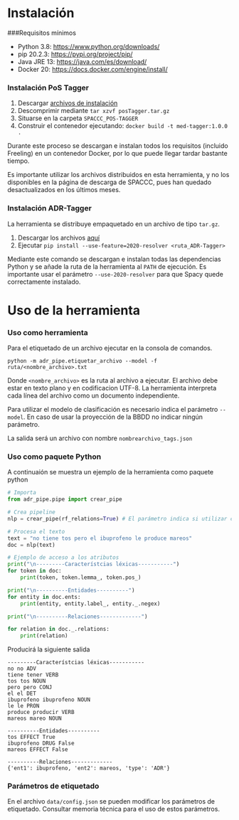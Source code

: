 # Instalación

###Requisitos mínimos

- Python 3.8: https://www.python.org/downloads/
- pip 20.2.3: https://pypi.org/project/pip/
- Java JRE 13: https://java.com/es/download/
- Docker 20: https://docs.docker.com/engine/install/


### Instalación PoS Tagger

1. Descargar [archivos de instalación](https://1drv.ms/u/s!Ahp4NIuNip6AhvlZRxSMLeBrAtNrCg?e=1ecYYz)
2. Descomprimir mediante `tar xzvf posTagger.tar.gz`
3. Situarse en la carpeta `SPACCC_POS-TAGGER`
4. Construir el contenedor ejecutando: `docker build -t med-tagger:1.0.0 .`

Durante este proceso se descargan e instalan todos los requisitos (incluido Freeling) en un contenedor Docker, por lo que puede llegar tardar bastante tiempo.

Es importante utilizar los archivos distribuidos en esta herramienta, y no los disponibles en la página de descarga de SPACCC, pues han quedado desactualizados en los últimos meses.

### Instalación ADR-Tagger

La herramienta se distribuye empaquetado en un archivo de tipo `tar.gz`.

1. Descargar los archivos [aquí](https://1drv.ms/u/s!Ahp4NIuNip6Ahvla_qyroRGYSTk0zg?e=DOIeXx)
2. Ejecutar `pip install --use-feature=2020-resolver <ruta_ADR-Tagger>`

Mediante este comando se descargan e instalan todas las dependencias Python y se añade la ruta de la herramienta al `PATH` de ejecución. Es importante usar el parámetro `--use-2020-resolver` para que Spacy quede correctamente instalado.


# Uso de la herramienta

### Uso como herramienta

Para el etiquetado de un archivo ejecutar en la consola de comandos.

```python -m adr_pipe.etiquetar_archivo --model -f ruta/<nombre_archivo>.txt```

Donde `<nombre_archivo>` es la ruta al archivo a ejecutar. El archivo debe estar en texto plano y en codificacion UTF-8. La herramienta interpreta cada línea del archivo como un documento independiente.

Para utilizar el modelo de clasificación es necesario indica el parámetro `--model`. En caso de usar la proyección de la BBDD no indicar ningún parámetro.

La salida será un archivo con nombre `nombrearchivo_tags.json`


### Uso como paquete Python

A continuaión se muestra un ejemplo de la herramienta como paquete python

```python
# Importa
from adr_pipe.pipe import crear_pipe

# Crea pipeline
nlp = crear_pipe(rf_relations=True) # El parámetro indica si utilizar clasificador o no

# Procesa el texto
text = "no tiene tos pero el ibuprofeno le produce mareos"
doc = nlp(text)

# Ejemplo de acceso a los atributos
print("\n---------Característcias léxicas-----------")
for token in doc:
    print(token, token.lemma_, token.pos_)

print("\n----------Entidades----------")
for entity in doc.ents:
    print(entity, entity.label_, entity._.negex)

print("\n----------Relaciones-------------")

for relation in doc._.relations:
    print(relation)
```

Producirá la siguiente salida

```
---------Característcias léxicas-----------
no no ADV
tiene tener VERB
tos tos NOUN
pero pero CONJ
el el DET
ibuprofeno ibuprofeno NOUN
le le PRON
produce producir VERB
mareos mareo NOUN

----------Entidades----------
tos EFFECT True
ibuprofeno DRUG False
mareos EFFECT False

----------Relaciones-------------
{'ent1': ibuprofeno, 'ent2': mareos, 'type': 'ADR'}
```

### Parámetros de etiquetado

En el archivo `data/config.json` se pueden modificar los parámetros de etiquetado. Consultar memoria técnica para el uso de estos parámetros.

